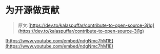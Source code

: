 # 为开源做贡献

> 原文:[https://dev.to/kalaspuffar/contribute-to-open-source-3j1g](https://dev.to/kalaspuffar/contribute-to-open-source-3j1g)

[https://www.youtube.com/embed/ndgNmc7hM1E](https://www.youtube.com/embed/ndgNmc7hM1E)